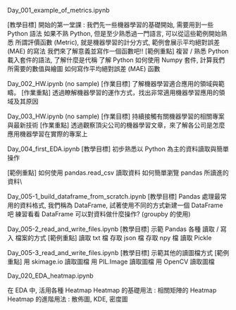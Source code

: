 Day_001_example_of_metrics.ipynb
  
  [教學目標]
    開始的第一堂課 : 我們先一些機器學習的基礎開始, 需要用到一些 Python 語法
    如果不熟 Python, 但是至少熟悉過一門語言, 可以從這些範例開始熟悉
    所謂評價函數 (Metric), 就是機器學習的計分方式, 範例會展示平均絕對誤差 (MAE) 的寫法
    我們來了解意義並寫作一個函數吧!!
  [範例重點]
    複習 / 熟悉 Python 載入套件的語法, 了解什麼是代稱 
    了解 Python 如何使用 Numpy 套件, 計算我們所需要的數值與繪圖
    如何寫作平均絕對誤差 (MAE) 函數
    
Day_002_HW.ipynb  (no sample)
  [作業目標]
    了解機器學習適合應用的領域與範疇。
  [作業重點]
    透過瞭解機器學習的運作方式，找出非常適用機器學習應用的領域及其原因
    
Day_003_HW.ipynb (no sample)
  [作業目標]
    持續接觸有關機器學習的相關專案與最新技術
  [作業重點]
    透過觀察頂尖公司的機器學習文章，來了解各公司是怎麼應用機器學習在實際的專案上
    
Day_004_first_EDA.ipynb
  [教學目標]
    初步熟悉以 Python 為主的資料讀取與簡單操作
  
  [範例重點]
    如何使用 pandas.read_csv 讀取資料
    如何簡單瀏覽 pandas 所讀進的資料\
    
Day_005-1_build_dataframe_from_scratch.ipynb
  [教學目標]
    Pandas 處理最常用的資料格式, 我們稱為 DataFrame, 試著使用不同的方式新建一個 DataFrame 吧
    練習看看 DataFrame 可以對資料做什麼操作? (groupby 的使用)
    
Day_005-2_read_and_write_files.ipynb
  [教學目標]
    示範 Pandas 各種 讀取 / 寫入 檔案的方式
  [範例重點]
    讀取 txt 檔
    存取 json 檔 
    存取 npy 檔 
    讀取 Pickle 

Day_005-3_read_and_write_files.ipynb
  [教學目標]
    示範其他的讀圖檔方式
  [範例重點]
    用 skimage.io 讀取圖檔
    用 PIL.Image 讀取圖檔
    用 OpenCV 讀取圖檔








Day_020_EDA_heatmap.ipynb

  在 EDA 中, 活用各種 Heatmap
  Heatmap 的基礎用法 : 相關矩陣的 Heatmap 
  Heatmap 的進階用法 : 散佈圖, KDE, 密度圖
